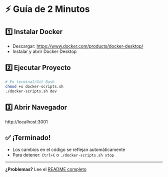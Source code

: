 # ⚡ Guía de 2 Minutos

## 1️⃣ Instalar Docker
- Descargar: https://www.docker.com/products/docker-desktop/
- Instalar y abrir Docker Desktop

## 2️⃣ Ejecutar Proyecto
```bash
# En terminal/Git Bash
chmod +x docker-scripts.sh
./docker-scripts.sh dev
```

## 3️⃣ Abrir Navegador
http://localhost:3001

## ✅ ¡Terminado!
- Los cambios en el código se reflejan automáticamente
- Para detener: `Ctrl+C` o `./docker-scripts.sh stop`

---
**¿Problemas?** Lee el [README completo](README.md)
